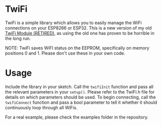 # TwiFi
TwiFi is a simple library which allows you to easily manage the WiFi connections on your ESP8266 or ESP32. This is a new version of my old [TwiFi Module (RETIRED)](https://github.com/Thorinair/TwiFi-Module-RETIRED), as using the old one has proven to be horrible in the long run.

NOTE: TwiFi saves WiFI status on the EEPROM, specifically on memory positions 0 and 1. Please don't use these in your own code.

# Usage
Include the library in your sketch. Call the `twifiInit` function and pass all the relevant parameters in your `setup()`. Please refer to the TwiFi.h file for details on which parameters should be used. To begin connecting, call the `twifiConnect` function and pass a bool parameter to tell it whether it should continuously loop through all WiFis.

For a real example, please check the examples folder in the repository.